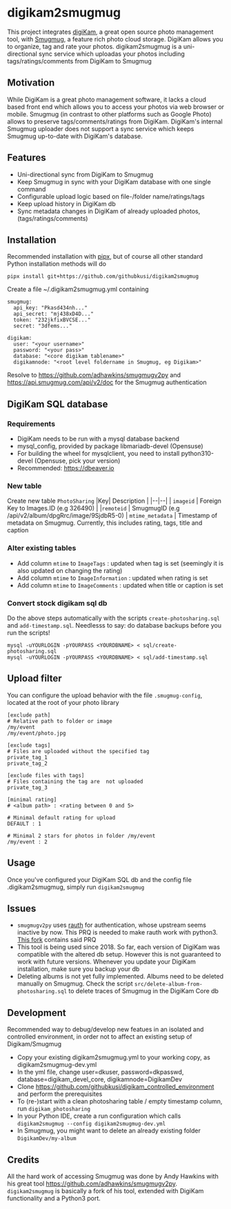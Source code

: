 # digikam2smugmug
This project integrates [digiKam](https://www.digikam.org/), a great open source photo management tool, with [Smugmug](https://www.smugmug.com/), a feature rich photo cloud storage. DigiKam allows you to organize, tag and rate your photos. digikam2smugmug is a uni-directional sync service which uploadas your photos including tags/ratings/comments from DigiKam to Smugmug

## Motivation
While DigiKam is a great photo management software, it lacks a cloud based front end which allows you to access your photos via web browser or mobile. Smugmug (in contrast to other platforms such as Google Photo) allows to preserve tags/comments/ratings from DigiKam. DigiKam's internal Smugmug uploader does not support a sync service which keeps Smugmug up-to-date with DigiKam's database.

## Features
* Uni-directional sync from DigiKam to Smugmug
* Keep Smugmug in sync with your DigiKam database with one single command
* Configurable upload logic based on file-/folder name/ratings/tags
* Keep upload history in DigiKam db
* Sync metadata changes in DigiKam of already uploaded photos, (tags/ratings/comments)

## Installation
Recommended installation with [pipx](https://pypa.github.io/pipx/), but of course all other standard Python installation methods will do

    pipx install git+https://github.com/githubkusi/digikam2smugmug

Create a file ~/.digikam2smugmug.yml containing

    smugmug:
      api_key: "Pkasd434nh..."
      api_secret: "mj438xD4D..."
      token: "232jkfixBVCSE..."
      secret: "3dfems..."

    digikam:
      user: "<your username>"
      password: "<your pass>"
      database: "<core digikam tablename>"
      digikamnode: "<root level foldername in Smugmug, eg Digikam>"  

Resolve to https://github.com/adhawkins/smugmugv2py and https://api.smugmug.com/api/v2/doc for the Smugmug authentication

## DigiKam SQL database

### Requirements
* DigiKam needs to be run with a mysql database backend
* mysql_config, provided by package libmariadb-devel (Opensuse)
* For building the wheel for mysqlclient, you need to install python310-devel (Opensuse, pick your version)
* Recommended: https://dbeaver.io

### New table
Create new table `PhotoSharing`
|Key| Description |
|--|--|
| `imageid` | Foreign Key to Images.ID (e.g 326490) |
|`remoteid` | SmugmugID (e.g /api/v2/album/dpgRrc/image/9SjdbR5-0)
| `mtime_metadata` | Timestamp of metadata on Smugmug. Currently, this includes rating, tags, title and caption

### Alter existing tables
- Add column `mtime` to `ImageTags`        : updated when tag is set (seemingly it is also updated on changing the rating)
- Add column  `mtime` to `ImageInformation` : updated when rating is set
- Add column  `mtime` to `ImageComments`    : updated when title or caption is set

### Convert stock digikam sql db
Do the above steps automatically with the scripts `create-photosharing.sql` and `add-timestamp.sql`. Needlesss to say: do database backups before you run the scripts!

    mysql -uYOURLOGIN -pYOURPASS <YOURDBNAME> < sql/create-photosharing.sql
    mysql -uYOURLOGIN -pYOURPASS <YOURDBNAME> < sql/add-timestamp.sql

## Upload filter
You can configure the upload behavior with the file `.smugmug-config`, located at the root of your photo library

    [exclude path]
    # Relative path to folder or image
    /my/event
    /my/event/photo.jpg

    [exclude tags]
    # Files are uploaded without the specified tag
    private_tag_1
    private_tag_2
    
    [exclude files with tags]
    # Files containing the tag are  not uploaded
    private_tag_3
    
    [minimal rating]
    # <album path> : <rating between 0 and 5>
    
	# Minimal default rating for upload
    DEFAULT : 1

    # Minimal 2 stars for photos in folder /my/event
    /my/event : 2

## Usage
Once you've configured your DigiKam SQL db and the config file .digikam2smugmug, simply run `digikam2smugmug`

## Issues
* `smugmugv2py` uses [rauth](https://github.com/litl/rauth) for authentication, whose upstream seems inactive by now. This PRQ is needed to make rauth work with python3. [This fork](https://github.com/githubkusi/rauth) contains said PRQ
* This tool is being used since 2018. So far, each version of DigiKam was compatible with the altered db setup. However this is not guaranteed to work with future versions. Whenever you update your DigiKam installation, make sure you backup your db
* Deleting albums is not yet fully implemented. Albums need to be deleted manually on Smugmug. Check the script `src/delete-album-from-photosharing.sql` to delete traces of Smugmug in the DigiKam Core db

## Development
Recommended way to debug/develop new featues in an isolated and controlled environment, in order not to affect an existing setup of Digikam/Smugmug
- Copy your existing digikam2smugmug.yml to your working copy, as digikam2smugmug-dev.yml
- In the yml file, change user=dkuser, password=dkpasswd, database=digikam_devel_core, digikamnode=DigikamDev
- Clone https://github.com/githubkusi/digikam_controlled_environment and perform the prerequisites
- To (re-)start with a clean photosharing table / empty timestamp column, run `digikam_photosharing`
- In your Python IDE, create a run configuration which calls `digikam2smugmug --config digikam2smugmug-dev.yml`
- In Smugmug, you might want to delete an already existing folder `DigikamDev/my-album`




## Credits
All the hard work of accessing Smugmug was done by Andy Hawkins with his great tool https://github.com/adhawkins/smugmugv2py. `digikam2smugmug` is basically a fork of his tool, extended with DigiKam functionality and a Python3 port.

